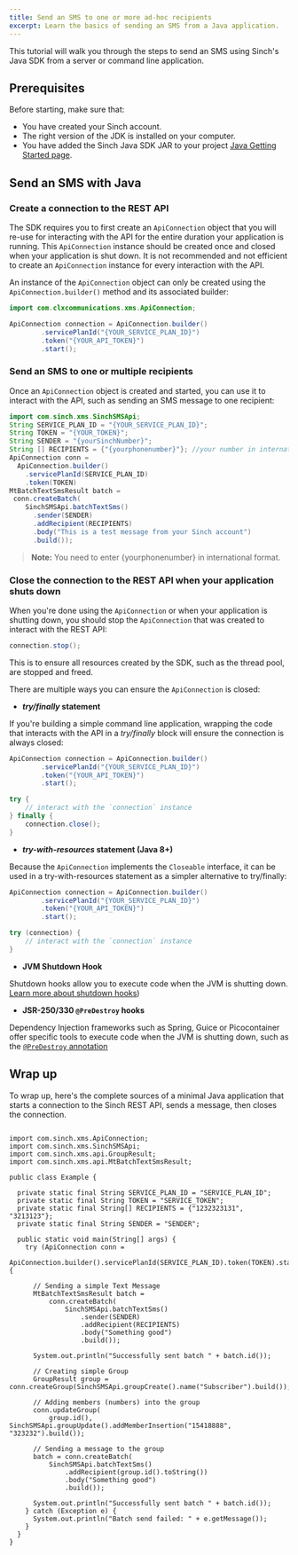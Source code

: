 ```yaml
---
title: Send an SMS to one or more ad-hoc recipients
excerpt: Learn the basics of sending an SMS from a Java application.
---
```

This tutorial will walk you through the steps to send an SMS using Sinch's Java SDK from a server or command line application.

## Prerequisites

Before starting, make sure that:

 - You have created your Sinch account.
 - The right version of the JDK is installed on your computer.
 - You have added the Sinch Java SDK JAR to your project [Java Getting Started page](doc:sms-java-library).



## Send an SMS with Java

### Create a connection to the REST API

The SDK requires you to first create an `ApiConnection` object that you will re-use for interacting with the API for the entire duration your application is running. This `ApiConnection` instance should be created once and closed when your application is shut down. It is not recommended and not efficient to create an `ApiConnection` instance for every interaction with the API.

An instance of the `ApiConnection` object can only be created using the `ApiConnection.builder()` method and its associated builder:

```java
import com.clxcommunications.xms.ApiConnection;

ApiConnection connection = ApiConnection.builder()
        .servicePlanId("{YOUR_SERVICE_PLAN_ID}")
        .token("{YOUR_API_TOKEN}")
        .start();
```

### Send an SMS to one or multiple recipients

Once an `ApiConnection` object is created and started, you can use it to interact with the API, such as sending an SMS message to one recipient:

```java
import com.sinch.xms.SinchSMSApi;
String SERVICE_PLAN_ID = "{YOUR_SERVICE_PLAN_ID}";
String TOKEN = "{YOUR_TOKEN}";
String SENDER = "{yourSinchNumber}";
String [] RECIPIENTS = {"{yourphonenumber}"}; //your number in international format example 15551231212
ApiConnection conn =
  ApiConnection.builder()
    .servicePlanId(SERVICE_PLAN_ID)
    .token(TOKEN)
MtBatchTextSmsResult batch = 
 conn.createBatch(
    SinchSMSApi.batchTextSms()
      .sender(SENDER)
      .addRecipient(RECIPIENTS)
      .body("This is a test message from your Sinch account")
      .build());
```
> **Note:** You need to enter {yourphonenumber} in international format.

### Close the connection to the REST API when your application shuts down

When you're done using the `ApiConnection` or when your application is shutting down, you should stop the `ApiConnection` that was created to interact with the REST API:

```java
connection.stop();
```

This is to ensure all resources created by the SDK, such as the thread pool, are stopped and freed. 

There are multiple ways you can ensure the `ApiConnection` is closed:

 - **_try/finally_ statement**
   
If you're building a simple command line application, wrapping the code that interacts with the API in a _try/finally_ block will ensure the connection is always closed:
   
``` java 
ApiConnection connection = ApiConnection.builder()
        .servicePlanId("{YOUR_SERVICE_PLAN_ID}")
        .token("{YOUR_API_TOKEN}")
        .start();

try {
    // interact with the `connection` instance
} finally {
    connection.close();
}
```

 - **_try-with-resources_ statement (Java 8+)**
  
Because the `ApiConnection` implements the `Closeable` interface, it can be used in a try-with-resources statement as a simpler alternative to try/finally:
   
``` java 
ApiConnection connection = ApiConnection.builder()
        .servicePlanId("{YOUR_SERVICE_PLAN_ID}")
        .token("{YOUR_API_TOKEN}")
        .start();

try (connection) {
    // interact with the `connection` instance
}
```  
 
 - **JVM Shutdown Hook**
 
Shutdown hooks allow you to execute code when the JVM is shutting down. [Learn more about shutdown hooks](https://docs.oracle.com/javase/8/docs/api/java/lang/Runtime.html#addShutdownHook-java.lang.Thread-))
 
 - **JSR-250/330 `@PreDestroy` hooks**
 
Dependency Injection frameworks such as Spring, Guice or Picocontainer offer specific tools to execute code when the JVM is shutting down, such as the [`@PreDestroy` annotation](https://docs.oracle.com/javase/8/docs/api/javax/annotation/PreDestroy.html)
  
## Wrap up

To wrap up, here's the complete sources of a minimal Java application that starts a connection to the Sinch REST API, sends a message, then closes the connection.

```package example;

import com.sinch.xms.ApiConnection;
import com.sinch.xms.SinchSMSApi;
import com.sinch.xms.api.GroupResult;
import com.sinch.xms.api.MtBatchTextSmsResult;

public class Example {

  private static final String SERVICE_PLAN_ID = "SERVICE_PLAN_ID";
  private static final String TOKEN = "SERVICE_TOKEN";
  private static final String[] RECIPIENTS = {"1232323131", "3213123"};
  private static final String SENDER = "SENDER";

  public static void main(String[] args) {
    try (ApiConnection conn =
        ApiConnection.builder().servicePlanId(SERVICE_PLAN_ID).token(TOKEN).start()) {

      // Sending a simple Text Message
      MtBatchTextSmsResult batch =
          conn.createBatch(
              SinchSMSApi.batchTextSms()
                  .sender(SENDER)
                  .addRecipient(RECIPIENTS)
                  .body("Something good")
                  .build());

      System.out.println("Successfully sent batch " + batch.id());

      // Creating simple Group
      GroupResult group = conn.createGroup(SinchSMSApi.groupCreate().name("Subscriber").build());

      // Adding members (numbers) into the group
      conn.updateGroup(
          group.id(), SinchSMSApi.groupUpdate().addMemberInsertion("15418888", "323232").build());

      // Sending a message to the group
      batch = conn.createBatch(
          SinchSMSApi.batchTextSms()
              .addRecipient(group.id().toString())
              .body("Something good")
              .build());

      System.out.println("Successfully sent batch " + batch.id());
    } catch (Exception e) {
      System.out.println("Batch send failed: " + e.getMessage());
    }
  }
}
```

